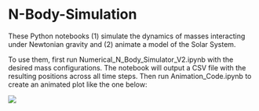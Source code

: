 # N-Body-Simulation
These Python notebooks
(1) simulate the dynamics of masses interacting under Newtonian gravity and
(2) animate a model of the Solar System.

To use them, first run Numerical_N_Body_Simulator_V2.ipynb with the desired mass configurations.  The notebook will output a CSV file with the resulting positions across all time steps.  Then run Animation_Code.ipynb to create an animated plot like the one below:

![](https://github.com/WeijiaHeAtBerkeley/N-Body-Simulation/solar_system.gif)
